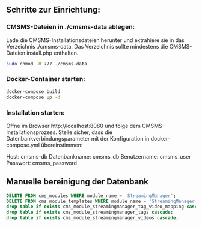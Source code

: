 ## Schritte zur Einrichtung:

### CMSMS-Dateien in ./cmsms-data ablegen:

Lade die CMSMS-Installationsdateien herunter und extrahiere sie in das Verzeichnis ./cmsms-data.
Das Verzeichnis sollte mindestens die CMSMS-Dateien install.php enthalten.

```bash
sudo chmod -R 777 ./cmsms-data
```

### Docker-Container starten:

```bash
docker-compose build
docker-compose up -d
```
### Installation starten:

Öffne im Browser http://localhost:8080 und folge dem CMSMS-Installationsprozess.
Stelle sicher, dass die Datenbankverbindungsparameter mit der Konfiguration in docker-compose.yml übereinstimmen:

Host: cmsms-db
Datenbankname: cmsms_db
Benutzername: cmsms_user
Passwort: cmsms_password

## Manuelle bereinigung der Datenbank

```SQL
DELETE FROM cms_modules WHERE module_name = 'StreamingManager';
DELETE FROM cms_module_templates WHERE module_name = 'StreamingManager';
drop table if exists cms_module_streamingmanager_tag_video_mapping cascade;
drop table if exists cms_module_streamingmanager_tags cascade;
drop table if exists cms_module_streamingmanager_videos cascade;
```